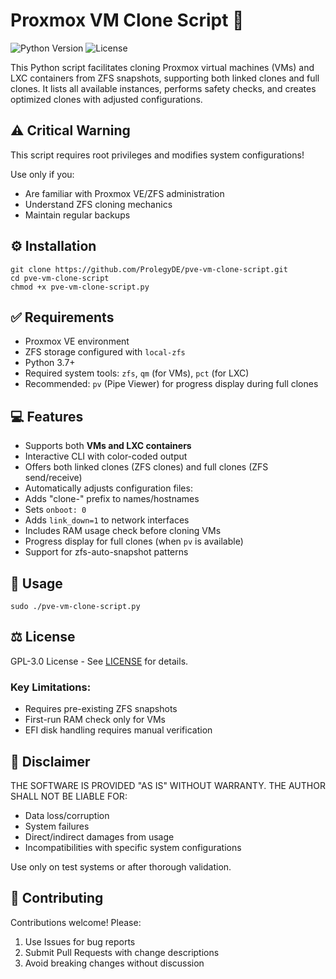 # Proxmox VM Clone Script :floppy_disk:

![Python Version](https://img.shields.io/badge/Python-3.7%2B-blue)
![License](https://img.shields.io/badge/License-GPL-green)

This Python script facilitates cloning Proxmox virtual machines (VMs) and LXC containers from ZFS snapshots, supporting both linked clones and full clones. It lists all available instances, performs safety checks, and creates optimized clones with adjusted configurations.

## :warning: Critical Warning

This script requires root privileges and modifies system configurations!

Use only if you:

*   Are familiar with Proxmox VE/ZFS administration
*   Understand ZFS cloning mechanics
*   Maintain regular backups

## :gear: Installation

```
git clone https://github.com/ProlegyDE/pve-vm-clone-script.git
cd pve-vm-clone-script
chmod +x pve-vm-clone-script.py
```

## :white_check_mark: Requirements

*   Proxmox VE environment
*   ZFS storage configured with `local-zfs`
*   Python 3.7+
*   Required system tools: `zfs`, `qm` (for VMs), `pct` (for LXC)
*   Recommended: `pv` (Pipe Viewer) for progress display during full clones

## :computer: Features

*   Supports both **VMs and LXC containers**
*   Interactive CLI with color-coded output
*   Offers both linked clones (ZFS clones) and full clones (ZFS send/receive)
*   Automatically adjusts configuration files:
  *   Adds "clone-" prefix to names/hostnames
  *   Sets `onboot: 0`
  *   Adds `link_down=1` to network interfaces
*   Includes RAM usage check before cloning VMs
*   Progress display for full clones (when `pv` is available)
*   Support for zfs-auto-snapshot patterns

## :rocket: Usage

```
sudo ./pve-vm-clone-script.py
```

## :balance_scale: License

GPL-3.0 License - See [LICENSE](LICENSE) for details.

### Key Limitations:

*   Requires pre-existing ZFS snapshots
*   First-run RAM check only for VMs
*   EFI disk handling requires manual verification

## :page_facing_up: Disclaimer

THE SOFTWARE IS PROVIDED "AS IS" WITHOUT WARRANTY. THE AUTHOR SHALL NOT BE LIABLE FOR:

*   Data loss/corruption
*   System failures
*   Direct/indirect damages from usage
*   Incompatibilities with specific system configurations

Use only on test systems or after thorough validation.

## :handshake: Contributing

Contributions welcome! Please:

1.  Use Issues for bug reports
2.  Submit Pull Requests with change descriptions
3.  Avoid breaking changes without discussion